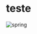 # teste
![spring](https://user-images.githubusercontent.com/81039247/201084244-58a0d7b3-ff3a-4f26-a6bb-1c7036688303.gif)
